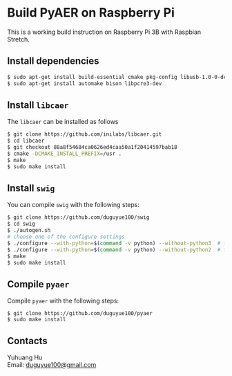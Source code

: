 # Build PyAER on Raspberry Pi

This is a working build instruction on Raspberry Pi 3B with Raspbian Stretch.

## Install dependencies

```bash
$ sudo apt-get install build-essential cmake pkg-config libusb-1.0-0-dev
$ sudo apt-get install automake bison libpcre3-dev
```

## Install `libcaer`

The `libcaer` can be installed as follows

```bash
$ git clone https://github.com/inilabs/libcaer.git
$ cd libcaer
$ git checkout 88a8f54684ca0626ed4caa50a1f20414597bab18
$ cmake -DCMAKE_INSTALL_PREFIX=/usr .
$ make
$ sudo make install
```

## Install `swig`

You can compile `swig` with the following steps:

```bash
$ git clone https://github.com/duguyue100/swig
$ cd swig
$ ./autogen.sh
# choose one of the configure settings
$ ./configure --with-python=$(command -v python) --without-python3  # for python 2
$ ./configure --with-python=$(command -v python) --without-python2  # for python 3
$ make
$ sudo make install
```

## Compile `pyaer`

Compile `pyaer` with the following steps:

```
$ git clone https://github.com/duguyue100/pyaer
$ sudo make install
```

## Contacts

Yuhuang Hu  
Email: duguyue100@gmail.com
